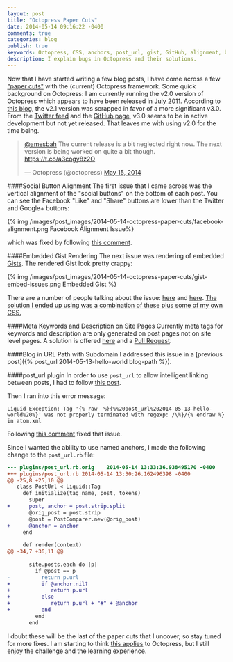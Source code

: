 ```yaml
---
layout: post
title: "Octopress Paper Cuts"
date: 2014-05-14 09:16:22 -0400
comments: true
categories: blog
publish: true
keywords: Octopress, CSS, anchors, post_url, gist, GitHub, alignment, bug, paper cuts,
description: I explain bugs in Octopress and their solutions.
---
```


Now that I have started writing a few blog posts, I have come across a few ["paper cuts"](https://en.wikipedia.org/wiki/Paper_cut_bug) with the (current) Octopress framework. Some quick background on Octopress: I am currently running the v2.0 version of Octopress which appears to have been released in [July 2011](http://octopress.org/2011/07/23/octopress-20-surfaces/). According to [this blog](http://sasheldon.com/blog/2013/07/07/waiting-for-octopress-2-successor/), the v2.1 version was scrapped in favor of a more significant v3.0. From the [Twitter feed](https://twitter.com/octopress) and the [GitHub page](https://github.com/octopress/octopress), v3.0 seems to be in active development but not yet released. That leaves me with using v2.0 for the time being.

<blockquote class="twitter-tweet" lang="en"><p><a href="https://twitter.com/amesbah">@amesbah</a> The current release is a bit neglected right now. The next version is being worked on quite a bit though. <a href="https://t.co/a3cogy8z2O">https://t.co/a3cogy8z2O</a></p>&mdash; Octopress (@octopress) <a href="https://twitter.com/octopress/statuses/466799796465184768">May 15, 2014</a></blockquote>
<script async src="//platform.twitter.com/widgets.js" charset="utf-8"></script>
<!-- more -->
####Social Button Alignment
The first issue that I came across was the vertical alignment of the "social buttons" on the bottom of each post. You can see the Facebook "Like" and "Share" buttons are lower than the Twitter and Google+ buttons:

{% img /images/post_images/2014-05-14-octopress-paper-cuts/facebook-alignment.png Facebook Alignment Issue%}

which was fixed by following [this comment](https://github.com/imathis/octopress/issues/176#issuecomment-6531879).

####Embedded Gist Rendering
The next issue was rendering of embedded [Gists](https://gist.github.com/). The rendered Gist look pretty crappy:

{% img /images/post_images/2014-05-14-octopress-paper-cuts/gist-embed-issues.png Embedded Gist %}

There are a number of people talking about the issue: [here](http://devspade.com/blog/2013/08/06/fixing-gist-embeds-in-octopress/) and [here](https://github.com/imathis/octopress/issues/847). [The solution I ended up using was a combination of these plus some of my own CSS.](https://github.com/cancan101/cancan101.github.io/commit/d30d95694e5e4915b80e0082fb3ef1caac1f021b)

####Meta Keywords and Description on Site Pages
Currently meta tags for keywords and description are only generated on post pages not on site level pages. A solution is offered [here](http://qiang.hu/2013/04/octopress-seo-site-keywords-and-description.html) and a [Pull Request](https://github.com/imathis/octopress/pull/1558).

####Blog in URL Path with Subdomain
I addressed this issue in a [previous post]({% post_url 2014-05-13-hello-world blog-path %}). 

####post_url plugin
In order to use `post_url` to allow intelligent linking between posts, I had to follow [this post](http://www.drurly.com/blog/2012/06/01/octopress-linking-to-other-posts).

Then I ran into this error message:
```
Liquid Exception: Tag '{% raw  %}{%%20post_url%202014-05-13-hello-world%20%}' was not properly terminated with regexp: /\%}/{% endraw %} in atom.xml
```
Following [this comment](https://github.com/davidfstr/rdiscount/issues/75#issuecomment-22607869) fixed that issue.

Since I wanted the ability to use named anchors, I made the following change to the `post_url.rb` file:

```diff
--- plugins/post_url.rb.orig	2014-05-14 13:33:36.938495170 -0400
+++ plugins/post_url.rb	2014-05-14 13:30:26.162496398 -0400
@@ -25,8 +25,10 @@
   class PostUrl < Liquid::Tag
     def initialize(tag_name, post, tokens)
       super
+      post, anchor = post.strip.split
       @orig_post = post.strip
       @post = PostComparer.new(@orig_post)
+      @anchor = anchor
     end
 
     def render(context)
@@ -34,7 +36,11 @@
       
       site.posts.each do |p|
         if @post == p
-          return p.url
+          if @anchor.nil?
+             return p.url
+          else
+             return p.url + "#" + @anchor
+          end
         end
       end
```

I doubt these will be the last of the paper cuts that I uncover, so stay tuned for more fixes. I am starting to think [this applies](http://www.art.net/~hopkins/Don/unix-haters/whinux/your-time.html) to Octopress, but I still enjoy the challenge and the learning experience.
